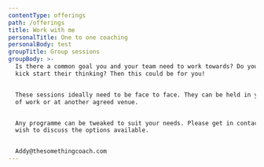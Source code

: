 ```yaml
---
contentType: offerings
path: /offerings
title: Work with me
personalTitle: One to one coaching
personalBody: test
groupTitle: Group sessions
groupBody: >-
  Is there a common goal you and your team need to work towards? Do you need to
  kick start their thinking? Then this could be for you!


  These sessions ideally need to be face to face. They can be held in your place
  of work or at another agreed venue.


  Any programme can be tweaked to suit your needs. Please get in contact if you
  wish to discuss the options available.


  Addy@thesomethingcoach.com
---
```


